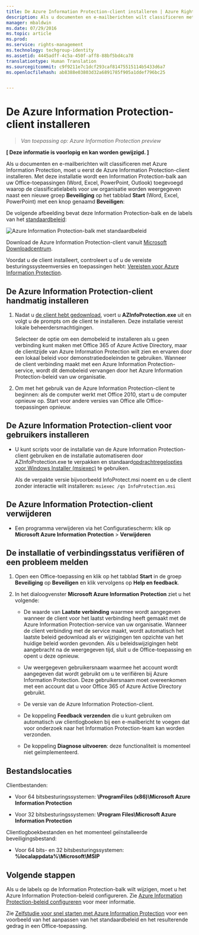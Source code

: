```yaml
---
title: De Azure Information Protection-client installeren | Azure Rights Management
description: Als u documenten en e-mailberichten wilt classificeren met Azure Information Protection, moet u eerst de Azure Information Protection-client installeren. Met deze installatie wordt een Information Protection-balk aan uw Office-toepassingen (Word, Excel, PowerPoint, Outlook) toegevoegd waarop de classificatielabels voor uw organisatie worden weergegeven naast een nieuwe groep Beveiliging op het tabblad Start (Word, Excel, PowerPoint) met een knop genaamd Beveiligen.
manager: mbaldwin
ms.date: 07/29/2016
ms.topic: article
ms.prod: 
ms.service: rights-management
ms.technology: techgroup-identity
ms.assetid: 4445adff-4c5a-450f-aff8-88bf5bd4ca78
translationtype: Human Translation
ms.sourcegitcommit: c9f9211e7c1dcf293caf81475515114b5433d6a7
ms.openlocfilehash: ab8388e03803d32a6891785f905a1ddef796bc25


---
```


# De Azure Information Protection-client installeren

>*Van toepassing op: Azure Information Protection preview*

**[ Deze informatie is voorlopig en kan worden gewijzigd. ]**

Als u documenten en e-mailberichten wilt classificeren met Azure Information Protection, moet u eerst de Azure Information Protection-client installeren. Met deze installatie wordt een Information Protection-balk aan uw Office-toepassingen (Word, Excel, PowerPoint, Outlook) toegevoegd waarop de classificatielabels voor uw organisatie worden weergegeven naast een nieuwe groep **Beveiliging** op het tabblad **Start** (Word, Excel, PowerPoint) met een knop genaamd **Beveiligen**:

De volgende afbeelding bevat deze Information Protection-balk en de labels van het [standaardbeleid](configure-policy-default.md):

![Azure Information Protection-balk met standaardbeleid](../media/info-protect-bar-default.png)

Download de Azure Information Protection-client vanuit [Microsoft Downloadcentrum](https://www.microsoft.com/en-us/download/details.aspx?id=53018).

Voordat u de client installeert, controleert u of u de vereiste besturingssysteemversies en toepassingen hebt: [Vereisten voor Azure Information Protection](requirements-azure-infoprotect.md).


## De Azure Information Protection-client handmatig installeren

1. Nadat u [de client hebt gedownload](https://www.microsoft.com/en-us/download/details.aspx?id=53018), voert u **AZInfoProtection.exe** uit en volgt u de prompts om de client te installeren. Deze installatie vereist lokale beheerdersmachtigingen.

    Selecteer de optie om een demobeleid te installeren als u geen verbinding kunt maken met Office 365 of Azure Active Directory, maar de clientzijde van Azure Information Protection wilt zien en ervaren door een lokaal beleid voor demonstratiedoeleinden te gebruiken. Wanneer de client verbinding maakt met een Azure Information Protection-service, wordt dit demobeleid vervangen door het Azure Information Protection-beleid van uw organisatie. 

2. Om met het gebruik van de Azure Information Protection-client te beginnen: als de computer werkt met Office 2010, start u de computer opnieuw op. Start voor andere versies van Office alle Office-toepassingen opnieuw.

## De Azure Information Protection-client voor gebruikers installeren

- U kunt scripts voor de installatie van de Azure Information Protection-client gebruiken en de installatie automatiseren door AZInfoProtection.exe te verpakken en standaard[opdrachtregelopties voor Windows Installer (msiexec)](https://technet.microsoft.com/library/cc759262(v=ws.10).aspx) te gebruiken.

    Als de verpakte versie bijvoorbeeld InfoProtect.msi noemt en u de client zonder interactie wilt installeren: `msiexec /qn InfoProtection.msi`


## De Azure Information Protection-client verwijderen

- Een programma verwijderen via het Configuratiescherm: klik op **Microsoft Azure Information Protection** > **Verwijderen**

## De installatie of verbindingsstatus verifiëren of een probleem melden

1. Open een Office-toepassing en klik op het tabblad **Start** in de groep **Beveiliging** op **Beveiligen** en klik vervolgens op **Help en feedback**.

2. In het dialoogvenster **Microsoft Azure Information Protection** ziet u het volgende:

    - De waarde van **Laatste verbinding** waarmee wordt aangegeven wanneer de client voor het laatst verbinding heeft gemaakt met de Azure Information Protection-service van uw organisatie. Wanneer de client verbinding met de service maakt, wordt automatisch het laatste beleid gedownload als er wijzigingen ten opzichte van het huidige beleid worden gevonden. Als u beleidswijzigingen hebt aangebracht na de weergegeven tijd, sluit u de Office-toepassing en opent u deze opnieuw.

    - Uw weergegeven gebruikersnaam waarmee het account wordt aangegeven dat wordt gebruikt om u te verifiëren bij Azure Information Protection. Deze gebruikersnaam moet overeenkomen met een account dat u voor Office 365 of Azure Active Directory gebruikt.

    - De versie van de Azure Information Protection-client.

    - De koppeling **Feedback verzenden** die u kunt gebruiken om automatisch uw clientlogboeken bij een e-mailbericht te voegen dat voor onderzoek naar het Information Protection-team kan worden verzonden.

    - De koppeling **Diagnose uitvoeren**: deze functionaliteit is momenteel niet geïmplementeerd.

## Bestandslocaties

Clientbestanden:   

- Voor 64 bitsbesturingssystemen: **\ProgramFiles (x86)\Microsoft Azure Information Protection**

- Voor 32 bitsbesturingssystemen: **\Program Files\Microsoft Azure Information Protection**

Clientlogboekbestanden en het momenteel geïnstalleerde beveiligingsbestand:

- Voor 64 bits- en 32 bitsbesturingssystemen: **%localappdata%\Microsoft\MSIP**


## Volgende stappen

Als u de labels op de Information Protection-balk wilt wijzigen, moet u het Azure Information Protection-beleid configureren. Zie [Azure Information Protection-beleid configureren](configure-policy.md) voor meer informatie.

Zie [Zelfstudie voor snel starten met Azure Information Protection](infoprotect-quick-start-tutorial.md) voor een voorbeeld van het aanpassen van het standaardbeleid en het resulterende gedrag in een Office-toepassing. 



<!--HONumber=Aug16_HO4-->


